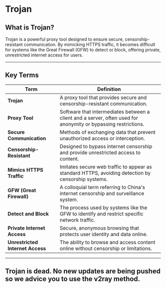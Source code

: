 

# Trojan

## **What is Trojan?**

Trojan is a powerful proxy tool designed to ensure secure, censorship-resistant communication. By mimicking HTTPS traffic, it becomes difficult for systems like the Great Firewall (GFW) to detect or block, offering private, unrestricted internet access for users.

---

## **Key Terms**

| **Term**                | **Definition**                                                                                                 |
|--------------------------|-------------------------------------------------------------------------------------------------------------|
| **Trojan**              | A proxy tool that provides secure and censorship-resistant communication.                                    |
| **Proxy Tool**          | Software that intermediates between a client and a server, often used for anonymity or bypassing restrictions. |
| **Secure Communication**| Methods of exchanging data that prevent unauthorized access or interception.                                 |
| **Censorship-Resistant**| Designed to bypass internet censorship and provide unrestricted access to content.                           |
| **Mimics HTTPS Traffic**| Imitates secure web traffic to appear as standard HTTPS, avoiding detection by censorship systems.            |
| **GFW (Great Firewall)**| A colloquial term referring to China's internet censorship and surveillance system.                          |
| **Detect and Block**    | The process used by systems like the GFW to identify and restrict specific network traffic.                   |
| **Private Internet Access** | Secure, anonymous browsing that protects user identity and data online.                                   |
| **Unrestricted Internet Access** | The ability to browse and access content online without censorship or limitations.                      |

---

## Trojan is dead. No new updates are being pushed so we advice you to use the v2ray method.

